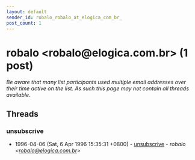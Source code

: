 ```yaml
---
layout: default
sender_id: robalo_robalo_at_elogica_com_br_
post_count: 1
---
```


# robalo <robalo<span>@</span>elogica.com.br> (1 post)

_Be aware that many list participants used multiple email addresses over their time active on the list. As such this page may not contain all threads available._

## Threads

### unsubscrive
+ 1996-04-06 (Sat, 6 Apr 1996 15:35:31 +0800) - [unsubscrive](/archive/1996/04/7a2f9c3d71d35604fa4c7ae37e86b3e4771b2c6ebe77011b8b3197fb5b8e5135) - _robalo \<robalo@elogica.com.br\>_

